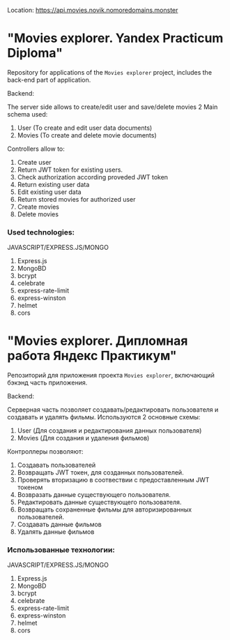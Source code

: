 Location: https://api.movies.novik.nomoredomains.monster

# "Movies explorer. Yandex Practicum Diploma"

Repository for applications of the `Movies explorer` project, includes the back-end part of application.

Backend:

The server side allows to create/edit user and save/delete movies
2 Main schema used:

1. User (To create and edit user data documents)
2. Movies (To create and delete movie documents)

Controllers allow to:

1. Create user
2. Return JWT token for existing users.
3. Check authorization according proveded JWT token
4. Return existing user data
5. Edit existing user data
6. Return stored movies for authorized user
7. Create movies
8. Delete movies

### Used technologies:

JAVASCRIPT/EXPRESS.JS/MONGO

1. Express.js
2. MongoBD
3. bcrypt
4. celebrate
5. express-rate-limit
6. express-winston
7. helmet
8. cors

# "Movies explorer. Дипломная работа Яндекс Практикум"

Репозиторий для приложения проекта `Movies explorer`, включающий бэкэнд часть приложения.

Backend:

Серверная часть позволяет создавать/редактировать пользователя и создавать и удалять фильмы.
Используются 2 основные схемы:

1. User (Для создания и редактирования данных пользователя)
2. Movies (Для создания и удаления фильмов)

Контроллеры позволяют:

1. Создавать пользователей
2. Возвращать JWT токен, для созданных пользователей.
3. Проверять вторизацию в соотвествии с предоставленным JWT токеном
4. Возвразать данные существующего пользователя.
5. Редактировать данные существующего пользователя.
6. Возвращать сохраненные фильмы для авторизированных пользователей.
7. Создавать данные фильмов
8. Удалять данные фильмов

### Использованные технологии:

JAVASCRIPT/EXPRESS.JS/MONGO

1. Express.js
2. MongoBD
3. bcrypt
4. celebrate
5. express-rate-limit
6. express-winston
7. helmet
8. cors
